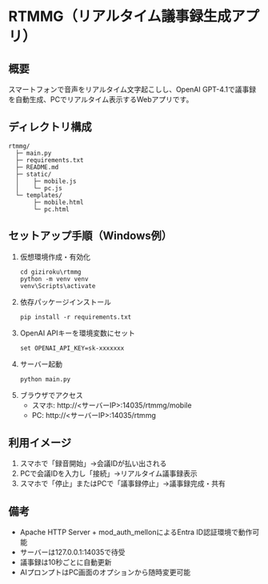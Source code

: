 # RTMMG（リアルタイム議事録生成アプリ）

## 概要
スマートフォンで音声をリアルタイム文字起こしし、OpenAI GPT-4.1で議事録を自動生成、PCでリアルタイム表示するWebアプリです。

## ディレクトリ構成
```
rtmmg/
  ├─ main.py
  ├─ requirements.txt
  ├─ README.md
  ├─ static/
  │    ├─ mobile.js
  │    └─ pc.js
  └─ templates/
       ├─ mobile.html
       └─ pc.html
```

## セットアップ手順（Windows例）
1. 仮想環境作成・有効化
   ```
   cd giziroku\rtmmg
   python -m venv venv
   venv\Scripts\activate
   ```
2. 依存パッケージインストール
   ```
   pip install -r requirements.txt
   ```
3. OpenAI APIキーを環境変数にセット
   ```
   set OPENAI_API_KEY=sk-xxxxxxx
   ```
4. サーバー起動
   ```
   python main.py
   ```
5. ブラウザでアクセス
   - スマホ: http://<サーバーIP>:14035/rtmmg/mobile
   - PC:    http://<サーバーIP>:14035/rtmmg

## 利用イメージ
1. スマホで「録音開始」→会議IDが払い出される
2. PCで会議IDを入力し「接続」→リアルタイム議事録表示
3. スマホで「停止」またはPCで「議事録停止」→議事録完成・共有

## 備考
- Apache HTTP Server + mod_auth_mellonによるEntra ID認証環境で動作可能
- サーバーは127.0.0.1:14035で待受
- 議事録は10秒ごとに自動更新
- AIプロンプトはPC画面のオプションから随時変更可能
